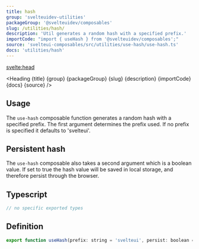 ```yaml
---
title: hash
group: 'svelteuidev-utilities'
packageGroup: '@svelteuidev/composables'
slug: /utilities/hash/
description: 'Util generates a random hash with a specified prefix.'
importCode: "import { useHash } from '@svelteuidev/composables';"
source: 'svelteui-composables/src/utilities/use-hash/use-hash.ts'
docs: 'utilities/hash'
---
```


<script>
  import { ComposableDemos, Demo } from "@svelteuidev/demos";
  import { Heading } from "$lib/components";
  import { base } from '$app/paths';
</script>

<svelte:head>
  <title>{title} - SvelteUI</title>
</svelte:head>

<Heading {title} {group} {packageGroup} {slug} {description} {importCode} {docs} {source} />

## Usage

The `use-hash` composable function generates a random hash with a specified prefix. The first argument determines the prefix used. If no prefix is specified it defaults to 'svelteui'.

<Demo demo={ComposableDemos.useHashDemo.usage} />

## Persistent hash

The `use-hash` composable also takes a second argument which is a boolean value. If set to true the hash value will be saved in local storage, and therefore persist through the browser.

<Demo demo={ComposableDemos.useHashDemo.persist} />

## Typescript

```js
// no specific exported types
```

## Definition

```js
export function useHash(prefix: string = 'svelteui', persist: boolean = false): string;
```
